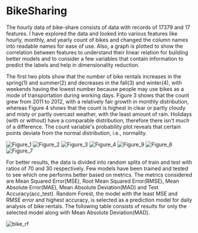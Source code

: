 # BikeSharing

The hourly data of bike-share consists of data with records of 17379 and 17 features. I have explored the data and looked into various features like hourly,  monthly, and yearly count of bikes and changed the column names into readable names for ease of use. Also, a graph is plotted to show the correlation between features to understand their linear relation for building better models and to consider a few variables that contain information to predict the labels and help in dimensionality reduction.

The first two plots show that the number of bike rentals increases in the spring(1) and summer(2) and decreases in the fall(3) and winter(4), with weekends having the lowest number because people may use bikes as a mode of transportation during working days. Figure 3 shows that the count grew from 2011 to 2012, with a relatively fair growth in monthly distribution, whereas Figure 4 shows that the count is highest in clear or partly cloudy and misty or partly overcast weather, with the least amount of rain. Holidays (with or without) have a comparable distribution, therefore there isn't much of a difference. The count variable's probability plot reveals that certain points deviate from the normal distribution, i.e., normality.

![Figure_1](https://user-images.githubusercontent.com/30980154/146015599-f5b6c373-4102-45d2-acc7-8843fc155330.png)
![Figure_2](https://user-images.githubusercontent.com/30980154/146015604-385af2c2-bc5d-400f-9107-6f3c6d77a137.png)
![Figure_3](https://user-images.githubusercontent.com/30980154/146015606-108cb980-94b0-498a-b7b9-18499069de4c.png)
![Figure_4](https://user-images.githubusercontent.com/30980154/146015609-8d7644e6-83f2-4dfb-9efd-9b16d7c3ffe8.png)
![Figure_9](https://user-images.githubusercontent.com/30980154/146015619-78761f10-eea7-4451-bff4-4a08dc5ba54d.png)
![Figure_6](https://user-images.githubusercontent.com/30980154/146015614-439a94c9-b2e9-4aae-9c96-098ac0e14939.png)
![Figure_7](https://user-images.githubusercontent.com/30980154/146015615-3834a7ba-828e-447e-87d4-a5e99756be80.png)

For better results, the data is divided into random splits of train and test with ratios of 70 and 30 respectively. Few models have been trained and tested to see which one performs better based on metrics. The metrics considered are Mean Squared Error(MSE), Root Mean Squared Error(RMSE), Mean Absolute Error(MAE), Mean Absolute Deviation(MAD) and Test Accuracy(acc_test). Random Forest, the model with the least MSE and RMSE error and highest accuracy, is selected as a prediction model for daily analysis of bike rentals. The following table consists of results for only the selected model along with Mean Absolute Deviation(MAD).

![bike_rf](https://user-images.githubusercontent.com/30980154/146020965-7a93812d-1fa4-4609-aa2a-06b064b9c8c7.jpg)

